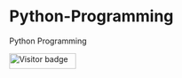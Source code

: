 # Python-Programming
Python Programming
<div id="badges">
  <img src="https://api.visitorbadge.io/api/visitors?path=jaydattpatel%2FPython-Programming&label=Visitors&labelColor=%23720026&countColor=%23ffae00" alt="Visitor badge" width="120" height="28"/>
</div>
